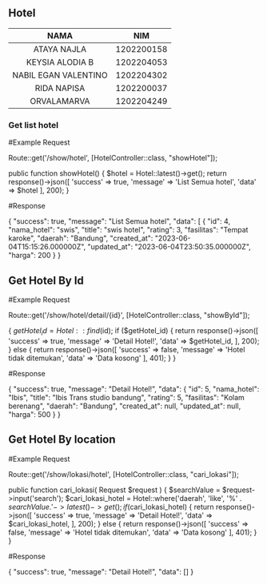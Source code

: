 ## Hotel ##

|NAMA                   | NIM       |
|:---:|:---:|
|ATAYA NAJLA            | 1202200158|
|KEYSIA ALODIA B        | 1202204053|
|NABIL EGAN VALENTINO   | 1202204302|
|RIDA NAPISA            | 1202200037|
|ORVALAMARVA            | 1202204249|

### Get list hotel ###

#Example Request

Route::get('/show/hotel', [HotelController::class, "showHotel"]);

public function showHotel()
    {
        $hotel = Hotel::latest()->get();
        return response()->json([
            'success' => true,
            'message' => 'List Semua hotel',
            'data' => $hotel
        ], 200);
    }
    
#Response

{
    "success": true,
    "message": "List Semua hotel",
    "data": [
        {
            "id": 4,
            "nama_hotel": "swis",
            "title": "swis hotel",
            "rating": 3,
            "fasilitas": "Tempat karoke",
            "daerah": "Bandung",
            "created_at": "2023-06-04T15:15:26.000000Z",
            "updated_at": "2023-06-04T23:50:35.000000Z",
            "harga": 200
        }
}

## Get Hotel By Id ##
#Example Request

Route::get('/show/hotel/detail/{id}', [HotelController::class, "showById"]);

{
        $getHotel_id = Hotel::find($id);
        if ($getHotel_id) {
            return response()->json([
                'success' => true,
                'message' => 'Detail Hotel!',
                'data' => $getHotel_id,
            ], 200);
        } else {
            return response()->json([
                'success' => false,
                'message' => 'Hotel tidak ditemukan',
                'data' => 'Data kosong'
            ], 401);
        }
    }
 
#Response

{
    "success": true,
    "message": "Detail Hotel!",
    "data": {
        "id": 5,
        "nama_hotel": "Ibis",
        "title": "Ibis Trans studio bandung",
        "rating": 5,
        "fasilitas": "Kolam berenang",
        "daerah": "Bandung",
        "created_at": null,
        "updated_at": null,
        "harga": 500
    }
}

## Get Hotel By location ##
#Example Request

Route::get('/show/lokasi/hotel', [HotelController::class, "cari_lokasi"]);

public function cari_lokasi( Request $request )
    {
        $searchValue = $request->input('search');
        $cari_lokasi_hotel = Hotel::where('daerah', 'like', '%' . $searchValue . '%')
        ->latest()->get();
        if ($cari_lokasi_hotel) {
            return response()->json([
                'success' => true,
                'message' => 'Detail Hotel!',
                'data' => $cari_lokasi_hotel,
            ], 200);
        } else {
            return response()->json([
                'success' => false,
                'message' => 'Hotel tidak ditemukan',
                'data' => 'Data kosong'
            ], 401);
        }
    }
    
#Response

{
    "success": true,
    "message": "Detail Hotel!",
    "data": []
}
